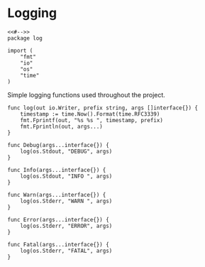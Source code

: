 # Logging

	<<#-->>
	package log

	import (
		"fmt"
		"io"
		"os"
		"time"
	)

Simple logging functions used throughout the project.

	func log(out io.Writer, prefix string, args []interface{}) {
		timestamp := time.Now().Format(time.RFC3339)
		fmt.Fprintf(out, "%s %s ", timestamp, prefix)
		fmt.Fprintln(out, args...)
	}

	func Debug(args...interface{}) {
		log(os.Stdout, "DEBUG", args)
	}

	func Info(args...interface{}) {
		log(os.Stdout, "INFO ", args)
	}

	func Warn(args...interface{}) {
		log(os.Stderr, "WARN ", args)
	}

	func Error(args...interface{}) {
		log(os.Stderr, "ERROR", args)
	}

	func Fatal(args...interface{}) {
		log(os.Stderr, "FATAL", args)
	}
